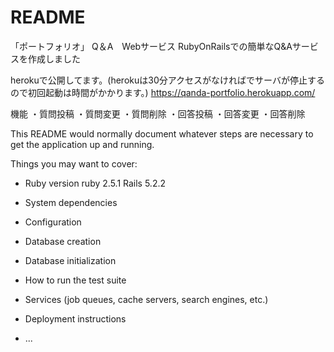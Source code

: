 # README

「ポートフォリオ」
Q＆A　Webサービス
RubyOnRailsでの簡単なQ&Aサービスを作成しました

herokuで公開してます。(herokuは30分アクセスがなければでサーバが停止するので初回起動は時間がかかります。)
https://qanda-portfolio.herokuapp.com/

機能
・質問投稿
・質問変更
・質問削除
・回答投稿
・回答変更
・回答削除

This README would normally document whatever steps are necessary to get the
application up and running.

Things you may want to cover:

* Ruby version
ruby 2.5.1
Rails 5.2.2

* System dependencies

* Configuration

* Database creation

* Database initialization

* How to run the test suite

* Services (job queues, cache servers, search engines, etc.)

* Deployment instructions

* ...
